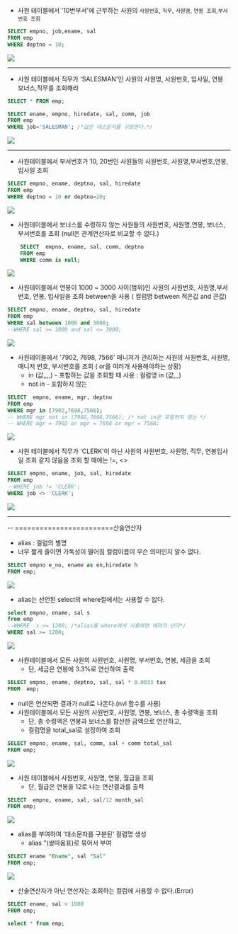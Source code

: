 - 사원 테이블에서 '10번부서'에 근무하는 사원의 `사원번호`, `직무`, `사원명`, `연봉 조회`,`부서번호 조회`

```sql
SELECT empno, job,ename, sal
FROM emp
WHERE deptno = 10;
```

<img src = "https://user-images.githubusercontent.com/69107255/102306794-6960ba80-3fa6-11eb-87b7-e3199a200e3f.png">

---
- 사원 테이블에서 직무가 'SALESMAN'인 사원의 사원명, 사원번호, 입사일, 연봉 보너스,직무를 조회해라

```sql
SELECT * FROM emp;

SELECT ename, empno, hiredate, sal, comm, job
FROM emp
WHERE job='SALESMAN'; /*값은 대소문자를 구분한다.*/
```

<img src = "https://user-images.githubusercontent.com/69107255/102306857-92814b00-3fa6-11eb-8619-53e757912b9f.png">

---

- 사원테이블에서 부서번호가 10, 20번인 사원들의 사원번호, 사원명,부서번호,연봉,입사일 조회

```sql
SELECT empno, ename, deptno, sal, hiredate
FROM emp
WHERE deptno = 10 or deptno=20;
```

<img src = "https://user-images.githubusercontent.com/69107255/102306904-b04eb000-3fa6-11eb-9b2a-58c5dc21ddf8.png">

- 사원테이블에서 보너스를 수령하지 않는 사원들의 사원번호, 사원명,연봉, 보너스, 부서번호를 조회 (null은 관계연산자로 비교할 수 없다.)

```sql
    SELECT  empno, ename, sal, comm, deptno
    FROM emp
    WHERE comm is null;
```

<img src ="https://user-images.githubusercontent.com/69107255/102354497-ff6c0380-3fed-11eb-924e-69c7251c00dc.png">



- 사원테이블에서 연봉이 1000 ~ 3000 사이(범위)인 사원의 사원번호, 사원명,부서번호, 연봉, 입사일을 조회 between을 사용 ( 컬럼명 between 적은값 and 큰값)

```sql
SELECT empno, ename, deptno, sal, hiredate
FROM emp
WHERE sal between 1000 and 3000;
--WHERE sal >= 1000 and sal <= 3000;
```

<img src = "https://user-images.githubusercontent.com/69107255/102356270-596dc880-3ff0-11eb-8d0e-cb57d4aeeb4e.png">

- 사원테이블에서 '7902, 7698, 7566' 매니저가 관리하는 사원의 사원번호, 사원명, 매니저 번호, 부서번호를 조회 ( or를 여러개 사용해야하는 상황) 
    -  in (값,,,,)   - 포함하는 값을 조회할 때 사용 : 컬럼명 in (값,,,)
    - not in - 포함하지 않는

```sql
SELECT  empno, ename, mgr, deptno
FROM emp
WHERE mgr in (7902,7698,7566);
-- WHERE mgr not in (7902,7698,7566); /* not in은 포함하지 않는 */
-- WHERE mgr = 7902 or mgr = 7698 or mgr = 7566;
```

<img src = "https://user-images.githubusercontent.com/69107255/102356335-6be80200-3ff0-11eb-9ff0-53b0b22bcf7e.png">

- 사원 테이블에서 직무가 'CLERK'이 아닌 사원의 사원번호, 사원명, 직무, 연봉입사일 조회 같지 않음을 조회 할 때에는 !=, <>

```sql
SELECT empno, ename, job, sal, hiredate
FROM emp
--WHERE job != 'CLERK';
WHERE job <> 'CLERK';
```

<img src = "https://user-images.githubusercontent.com/69107255/102356404-7efad200-3ff0-11eb-88be-76bc8f272db7.png">

---

-- ========================산술연산자

- alias : 컬럼의 별명
- 너무 짧게 줄이면 가독성이 떨어짐 컬럼이름이 무슨 의미인지 알수 없다.

```sql
SELECT empno e_no, ename as en,hiredate h
FROM emp;
```

<img src = "https://user-images.githubusercontent.com/69107255/102357405-9d150200-3ff1-11eb-8797-e66cdc8e8041.png">

- alias는 선언된 select의 where절에서는 사용할 수 없다.

```sql
select empno, ename, sal s
from emp
--WHERE  s >= 1200; /*alias를 where에서 사용하면 에러가 난다*/
WHERE sal >= 1200;
```

<img src = "https://user-images.githubusercontent.com/69107255/102358399-ce420200-3ff2-11eb-9d62-e247f97de1eb.png">

- 사원테이블에서 모든 사원의 사원번호, 사원명, 부서번호, 연봉, 세금을 조회
    - 단, 세금은 연봉에 3.3%로 연산하여 출력

```sql
SELECT empno, ename, deptno, sal, sal * 0.0033 tax
FROM  emp;
```

- null은 연산되면 결과가 null로 나온다.(nvl 함수를 사용)
- 사원테이블에서 모든 사원의 사원번호, 사원명, 연봉, 보너스, 총 수령액을 조회
    - 단, 총 수령액은 연봉과 보너스를 합산한 금액으로 연산하고,
    - 컬럼명을 total_sal로 설정하여 조회

```sql
SELECT empno, ename, sal, comm, sal + comm total_sal
FROM emp;
```
<img src ="https://user-images.githubusercontent.com/69107255/102358492-e87be000-3ff2-11eb-97b8-0997aa3e7ac3.png">

- 사원 테이블에서 사원번호, 사원명, 연봉, 월급을 조회
    - 단, 월급은 연봉을 12로 나눈 연산결과를 출력

```sql
SELECT  empno, ename, sal, sal/12 month_sal
FROM emp;
```

<img src = "https://user-images.githubusercontent.com/69107255/102358578-08130880-3ff3-11eb-9032-29c9a2fbec8e.png">


- alias를 부여하여 '대소문자를 구분된' 컬렴명 생성
    - alias "(쌍따옴표)로 묶어서 부여

```sql
SELECT ename "Ename", sal "Sal"
FROM emp;
```

<img src = "https://user-images.githubusercontent.com/69107255/102358669-1e20c900-3ff3-11eb-8238-94ce3825db6f.png">

- 산술연산자가 아닌 연산자는 조회하는 컬럼에 사용할 수 없다.(Error)

```sql
SELECT ename, sal > 1000
FROM emp;

select * from emp;
```